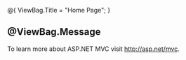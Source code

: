 ﻿@{
    ViewBag.Title = "Home Page";
}


@ViewBag.Message
----------------

To learn more about ASP.NET MVC visit <a href="http://asp.net/mvc" title="ASP.NET MVC Website">http://asp.net/mvc</a>.
